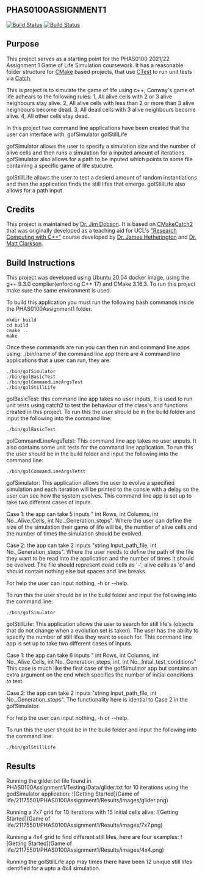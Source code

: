 PHAS0100ASSIGNMENT1
------------------

[![Build Status](https://travis-ci.com/[USERNAME]/PHAS0100Assignment1.svg?branch=master)](https://travis-ci.com/[USERNAME]/PHAS0100Assignment1)
[![Build Status](https://ci.appveyor.com/api/projects/status/[APPVEYOR_ID]/branch/master)](https://ci.appveyor.com/project/[USERNAME]/PHAS0100Assignment1)


Purpose
-------

This project serves as a starting point for the PHAS0100 2021/22 Assignment 1 Game of Life Simulation coursework. It has a reasonable folder structure for [CMake](https://cmake.org/) based projects,
that use [CTest](https://cmake.org/) to run unit tests via [Catch](https://github.com/catchorg/Catch2). 

This is project is to simulate the game of life using c++;
Conway's game of life adhears to the following rules:
1, All alive cells with 2 or 3 alive neighbours stay alive.
2, All alive cells with less than 2 or more than 3 alive neighbours become dead.
3, All dead cells with 3 alive neighbours become alive.
4, All other cells stay dead.

In this project two command line applications have been created that the user can interface with.
gofSimulator           golStillLife 

gofSimulator allows the user to specify a simulation size and the number of alive cells and then runs a simulation for a inputed amount of iterations.
gofSimulator also allows for a path to be inputed which points to some file containing a specific game of life stucutre.

golStillLife allows the user to test a desierd amount of random instantiations and then the application finds the still lifes that emerge.
golStillLife also allows for a path input.


Credits
-------

This project is maintained by [Dr. Jim Dobson](https://www.ucl.ac.uk/physics-astronomy/people/dr-jim-dobson). It is based on [CMakeCatch2](https://github.com/UCL/CMakeCatch2.git) that was originally developed as a teaching aid for UCL's ["Research Computing with C++"](http://rits.github-pages.ucl.ac.uk/research-computing-with-cpp/)
course developed by [Dr. James Hetherington](http://www.ucl.ac.uk/research-it-services/people/james)
and [Dr. Matt Clarkson](https://iris.ucl.ac.uk/iris/browse/profile?upi=MJCLA42).


Build Instructions
------------------
This project was developed using Ubuntu 20.04 docker image, using the g++ 9.3.0 complier(enforcing C++ 17) and CMake 3.16.3.
To run this project make sure the same environment is used.

To build this application you must run the following bash commands inside the PHAS0100Assignment1 folder:
```console
mkdir build
cd build
cmake ..
make
```

Once these commands are run you can then run and command line apps using:
./bin/name of the command line app
there are 4 command line applications that a user can run, they are:
```console
./bin/gofSimulator            
./bin/golBasicTest           
./bin/golCommandLineArgsTest           
./bin/golStillLife
```  

golBasicTest:
this command line app takes no user inputs. It is used to run unit tests using catch2 to test the behaviour of the class's and functions created in this project.
To run this the user should be in the build folder and input the following into the command line: 
```console
./bin/golBasicTest
```

golCommandLineArgsTetst: 
This command line app takes no user unputs. It also contains some unit tests for the command line application.
To run this the user should be in the build folder and input the following into the command line: 
```console
./bin/golCommandLineArgsTetst
```

gofSimulator:
This application allows the user to evolve a specified simulation and each iteration will be printed to the consle with a delay so the user can see how the system evolves.
This command line app is set up to take two different cases of inputs.

Case 1: the app can take 5 inputs " int Rows, int Columns, int No._Alive_Cells, int No._Generation_steps".
Where the user can define the size of the simulation their game of life will be, the number of alive cells and the number of times the simulation should be evolved.

Case 2: the app can take 2 inputs "string Input_path_file,  int No._Generation_steps".
Where the user needs to define the path of the file they want to be read into the application and the number of times it should be evolved.
The file should represent dead cells as '-', alive cells as 'o' and should contain nothing else but spaces and line breaks.

For help the user can input nothing, -h or --help.

To run this the user should be in the build folder and input the following into the command line: 
```console
./bin/gofSimulator
```

golStillLife:
This application allows the user to search for still life's (objects that do not change when a evolution set is taken).
The user has the ability to specify the number of still lifes they want to seach for.
This command line app is set up to take two different cases of inputs.

Case 1: the app can take 6 inputs " int Rows, int Columns, int No._Alive_Cells, int No._Generation_steps, int, int No._Inital_test_conditions"
This case is much like the first case of the gofSimulator app but contains an extra argument on the end which specifies the number of initial conditions to test.

Case 2: the app can take 2 inputs "string Input_path_file,  int No._Generation_steps".
The functionality here is idential to Case 2 in the gofSimulator.

For help the user can input nothing, -h or --help.

To run this the user should be in the build folder and input the following into the command line: 
```console
./bin/golStillLife
```

Results
------------------
Running the gilder.txt file found in PHAS0100Assignment1/Testing/Data/glider.txt for 10 iterations using the godSimulator application:
![Getting Started](Game of life/21175501/PHAS0100Assignment1/Results/images/glider.png)

Running a 7x7 grid for 10 iterations with 15 initial cells alive:
![Getting Started](Game of life/21175501/PHAS0100Assignment1/Results/images/7x7.png)

Running a 4x4 grid to find different still lifes, here are four examples:
![Getting Started](Game of life/21175501/PHAS0100Assignment1/Results/images/4x4.png)

Running the golStillLife app may times there have been 12 unique still lifes identified for a upto a 4x4 simulation.
